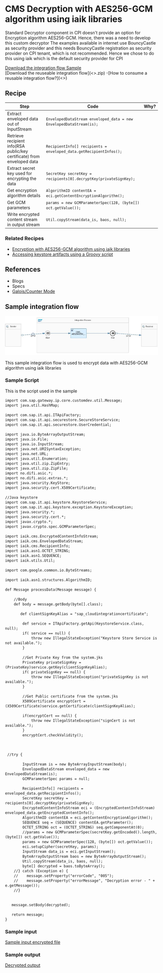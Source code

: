# CMS Decryption with AES256-GCM algorithm using iaik libraries
Standard Decryptor component in CPI doesn't provide an option for Encryption algorithm AES256-GCM. Hence, there was a need to develop this custom decryptor
The examples available in internet use BouncyCastle as security provider and this needs BouncyCastle registration as security provider on CPI tenant, which is not recommended.
Hence we chose to do this using iaik which is the default security provider for CPI

[Download the integration flow Sample](CMS_AES256GCM_Decryption_iaik.zip)\
[Download the reuseable integration flow](<<Name>>.zip) -[How to consume a reusable integration flow?](<<Full path>>)

## Recipe

Step|Code|Why?
----|----|----
Extract enveloped data out of InputStream|```EnvelopedDataStream enveloped_data = new EnvelopedDataStream(is);```|
Retrieve recipient info(RSA public/key certificate) from enveloped data|```RecipientInfo[] recipients = enveloped_data.getRecipientInfos();```|
Extract secret key used for encrypting the data|```SecretKey secretKey = recipients[0].decryptKey(privateSignKey);```|
Get encryption algorithm details|```AlgorithmID contentEA = eci.getContentEncryptionAlgorithm();```|
Get GCM parameters|```params = new GCMParameterSpec(128, (byte[]) oct.getValue());```|
Write encrypted content stream in output stream|```Util.copyStream(data_is, baos, null);```|

### Related Recipes
* [Encryption with AES256-GCM algorithm using iaik libraries](../Encryption_using_AES_GCM_iaik/readme.md)
* [Accessing keystore artifacts using a Groovy script](../AccessTenantKeystoreusingScript/readme.md)

## References
* Blogs
* Specs
* [Galois/Counter Mode](https://en.wikipedia.org/wiki/Galois/Counter_Mode)

## Sample integration flow
![iflowimage](CMS_AES256_GCM_Decryption_iaik.JPG)

This sample integration flow is used to encrypt data with AES256-GCM algorithm using iaik libraries

### Sample Script
This is the script used in the sample
```
import com.sap.gateway.ip.core.customdev.util.Message;
import java.util.HashMap;

import com.sap.it.api.ITApiFactory;
import com.sap.it.api.securestore.SecureStoreService;
import com.sap.it.api.securestore.UserCredential;

import java.io.ByteArrayOutputStream;
import java.io.File;
import java.io.InputStream;
import java.net.URISyntaxException;
import java.net.URL;
import java.util.Enumeration;
import java.util.zip.ZipEntry;
import java.util.zip.ZipFile;
import no.difi.asic.*;
import no.difi.asic.extras.*;
import java.security.KeyStore; 
import java.security.cert.X509Certificate; 

//Java keystore
import com.sap.it.api.keystore.KeystoreService;
import com.sap.it.api.keystore.exception.KeystoreException;
import java.security.*;
import java.security.cert.*;
import javax.crypto.*;
import javax.crypto.spec.GCMParameterSpec;

import iaik.cms.EncryptedContentInfoStream;
import iaik.cms.EnvelopedDataStream;
import iaik.cms.RecipientInfo;
import iaik.asn1.OCTET_STRING;
import iaik.asn1.SEQUENCE;
import iaik.utils.Util;

import com.google.common.io.ByteStreams;

import iaik.asn1.structures.AlgorithmID;

def Message processData(Message message) {

    //Body 
    def body = message.getBody(byte[].class);

       def clientSignKeyAlias = "sap_cloudintegrationcertificate";
        
        def service = ITApiFactory.getApi(KeystoreService.class, null);   
        if( service == null) {
            throw new IllegalStateException("Keystore Store Service is not available.");
        }
        
        //Get Private Key from the system.jks
        PrivateKey privateSignKey = (PrivateKey)service.getKey(clientSignKeyAlias);
    	if( privateSignKey == null) {
           	throw new IllegalStateException("privateSignKey is not available.");
        }
        
        //Get Public certificate from the system.jks	
        X509Certificate encryptCert = (X509Certificate)service.getCertificate(clientSignKeyAlias);
       
        if(encryptCert == null) {
            throw new IllegalStateException("signCert is not available.");
        }
        encryptCert.checkValidity();
        
        
    	    			
 //try {
        
        InputStream is = new ByteArrayInputStream(body);
        EnvelopedDataStream enveloped_data = new EnvelopedDataStream(is);
        GCMParameterSpec params = null;
        
        RecipientInfo[] recipients = enveloped_data.getRecipientInfos();
        SecretKey secretKey = recipients[0].decryptKey(privateSignKey);
        EncryptedContentInfoStream eci = (EncryptedContentInfoStream) enveloped_data.getEncryptedContentInfo();
        AlgorithmID contentEA = eci.getContentEncryptionAlgorithm();
        SEQUENCE seq = (SEQUENCE) contentEA.getParameter();
    	OCTET_STRING oct = (OCTET_STRING) seq.getComponentAt(0);
        //params = new GCMParameterSpec(secretKey.getEncoded().length, (byte[]) oct.getValue());
        params = new GCMParameterSpec(128, (byte[]) oct.getValue());
        eci.setupCipher(secretKey, params);
        InputStream data_is = eci.getInputStream();
        ByteArrayOutputStream baos = new ByteArrayOutputStream();
        Util.copyStream(data_is, baos, null);
        byte[] decrypted = baos.toByteArray();
    //} catch (Exception e) {
    //    message.setProperty("errorCode", "005");
    //    message.setProperty("errorMessage", "Decryption error - " + e.getMessage());
    //}


   message.setBody(decrypted);
   
   return message;
}
```
### Sample input 
[Sample input encrypted file](aes256_gcm_encrypted_payload.p7m)
### Sample output
[Decrypted output](aes256_gcm_decrypted_payload.xml)